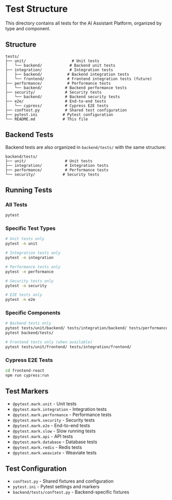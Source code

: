 # Test Structure

This directory contains all tests for the AI Assistant Platform, organized by type and component.

## Structure

```
tests/
├── unit/                    # Unit tests
│   └── backend/            # Backend unit tests
├── integration/            # Integration tests
│   ├── backend/           # Backend integration tests
│   └── frontend/          # Frontend integration tests (future)
├── performance/           # Performance tests
│   └── backend/          # Backend performance tests
├── security/             # Security tests
│   └── backend/          # Backend security tests
├── e2e/                  # End-to-end tests
│   └── cypress/          # Cypress E2E tests
├── conftest.py           # Shared test configuration
├── pytest.ini           # Pytest configuration
└── README.md            # This file
```

## Backend Tests

Backend tests are also organized in `backend/tests/` with the same structure:

```
backend/tests/
├── unit/                 # Unit tests
├── integration/          # Integration tests
├── performance/          # Performance tests
└── security/            # Security tests
```

## Running Tests

### All Tests
```bash
pytest
```

### Specific Test Types
```bash
# Unit tests only
pytest -m unit

# Integration tests only
pytest -m integration

# Performance tests only
pytest -m performance

# Security tests only
pytest -m security

# E2E tests only
pytest -m e2e
```

### Specific Components
```bash
# Backend tests only
pytest tests/unit/backend/ tests/integration/backend/ tests/performance/backend/ tests/security/backend/
pytest backend/tests/

# Frontend tests only (when available)
pytest tests/unit/frontend/ tests/integration/frontend/
```

### Cypress E2E Tests
```bash
cd frontend-react
npm run cypress:run
```

## Test Markers

- `@pytest.mark.unit` - Unit tests
- `@pytest.mark.integration` - Integration tests
- `@pytest.mark.performance` - Performance tests
- `@pytest.mark.security` - Security tests
- `@pytest.mark.e2e` - End-to-end tests
- `@pytest.mark.slow` - Slow running tests
- `@pytest.mark.api` - API tests
- `@pytest.mark.database` - Database tests
- `@pytest.mark.redis` - Redis tests
- `@pytest.mark.weaviate` - Weaviate tests

## Test Configuration

- `conftest.py` - Shared fixtures and configuration
- `pytest.ini` - Pytest settings and markers
- `backend/tests/conftest.py` - Backend-specific fixtures